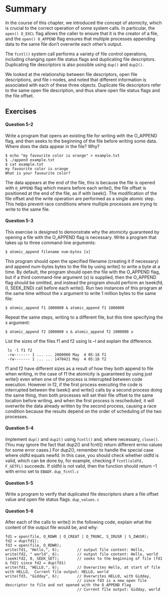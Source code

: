 # Summary

In the course of this chapter, we introduced the concept of atomicity, which is crucial to the correct operation of some system calls. In particular, the `open() O_EXCL` flag allows the caller to ensure that it is the creator of a file, and the `open() O_APPEND` flag ensures that multiple processes appending data to the same file don’t overwrite each other’s output.

The `fcntl()` system call performs a variety of file control operations, including changing open file status flags and duplicating file descriptors. Duplicating file descriptors is also possible using `dup()` and `dup2()`.

We looked at the relationship between file descriptors, open file descriptions, and file i-nodes, and noted that different information is associated with each of these three objects. Duplicate file descriptors refer to the same open file description, and thus share open file status flags and the file offset.

## Exercises
#### Question 5-2
Write a program that opens an existing file for writing with the O_APPEND flag, and then seeks to the beginning of the file before writing some data. Where does the data appear in the file? Why?
  ```
  $ echo "my favourite color is orange" > example.txt
  $ ./append example.txt
  $ cat example.txt
  my favourite color is orange
  What is your favourite color?
  ```
  The data appears at the end of the file, this is because the file is opened with `O_APPEND` flag which means before each write(), the file offset is positioned at the end of the file, as if with lseek(). The modification of the file offset and the write operation are performed as a single atomic step. This helps prevent race conditions where multiple processes are trying to write to the same file.

#### Question 5-3
This exercise is designed to demonstrate why the atomicity guaranteed by opening a file with the O_APPEND flag is necessary. Write a program that takes up to three command-line arguments:

  `$ atomic_append filename num-bytes [x]`

  This program should open the specified filename (creating it if necessary) and append num-bytes bytes to the file by using write() to write a byte at a time. By default, the program should open the file with the O_APPEND flag, but if a third command-line argument (x) is supplied, then the O_APPEND flag should be omitted, and instead the program should perform an lseek(fd, 0, SEEK_END) call before each write(). Run two instances of this program at the same time without the x argument to write 1 million bytes to the same file:

  `$ atomic_append f1 1000000 & atomic_append f1 1000000`

  Repeat the same steps, writing to a different file, but this time specifying the x argument:

  `$ atomic_append f2 1000000 x & atomic_append f2 1000000 x`

  List the sizes of the files f1 and f2 using ls –l and explain the difference.
  ```
   ls -l f1 f2
   -rw------- 1 ... ... 2000000 May  4 05:18 f1
   -rw------- 1 ... ... 1470421 May  4 05:18 f2
  ```
f1 and f2 have different sizes as a result of how they both append to file when writing, in the case of f1 the atomicity is guaranteed by using just write() even when one of the process is interrupted between code execution. However in f2, if the first process executing the code is interrupted between the lseek() and write() calls by a second process doing the same thing, then both processes will set their file offset to the same location before writing, and when the first process is rescheduled, it will overwrite the data already written by the second process, causing a race condition because the results depend on the order of scheduling of the two processes.

#### Question 5-4
Implement `dup()` and `dup2()` using `fcntl()` and, where necessary, `close()`. (You may ignore the fact that dup2() and fcntl() return different errno values for some error cases.) For dup2(), remember to handle the special case where oldfd equals newfd. In this case, you should check whether oldfd is valid, which can be done by, for example, checking if `fcntl(oldfd, F_GETFL)` succeeds. If oldfd is not valid, then the function should return –1 with errno set to `EBADF`.
`dup_fcntl.c`

#### Question 5-5
Write a program to verify that duplicated file descriptors share a file offset value and open file status flags.
`dup_values.c`

#### Question 5-6
After each of the calls to write() in the following code, explain what the content of the output file would be, and why:

```
fd1 = open(file, O_RDWR | O_CREAT | O_TRUNC, S_IRUSR | S_IWUSR);
fd2 = dup(fd1);
fd3 = open(file, O_RDWR);
write(fd1, "Hello,", 6);        // output file content: Hello,
write(fd2, " world", 6);        // output file content: Hello, world
lseek(fd2, 0, SEEK_SET);        // seeks to the beginning of file (fd1 & fd2) since fd2 = dup(fd1)
write(fd1, "HELLO,", 6);        // Overwrites Hello, at start of file with HELLO,  Current file output: HELLO, world
write(fd3, "Gidday", 6);        // Overwrites HELLO, with Gidday, 
                                // since fd3 is a new open file descriptor to file and not opened with the O_APPEND Flag
                                // Current file output: Gidday, world
```
